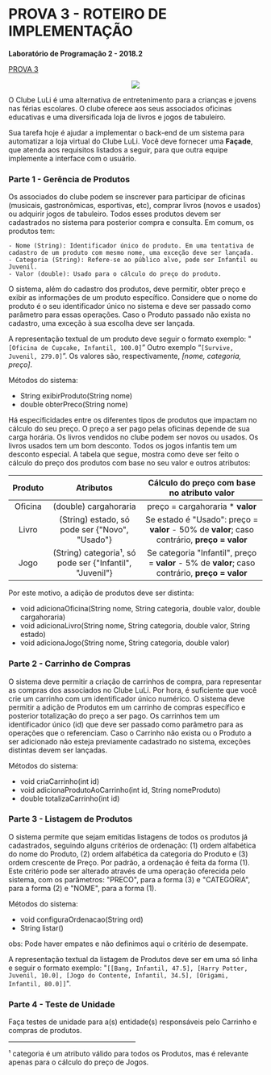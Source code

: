 # PROVA 3 - ROTEIRO DE IMPLEMENTAÇÃO

**Laboratório de Programação 2 - 2018.2**

[PROVA 3](https://docs.google.com/document/d/e/2PACX-1vQSNOjX2hO9e2i5-go3olzeQug1vwOqUaMSuTEgBvQCwuIPmcOMdC5D1qDION4ULXRW6qmSkAek0lLB/pub "PROVA 3")

<p align="center">
    <img src= "https://rest.unifacisa.edu.br/wp-content/uploads/2015/05/imagem-mat%C3%A9ria-Club-ludi.jpg">
</p>

O Clube LuLi é uma alternativa de entretenimento para a crianças e jovens nas férias escolares. O clube oferece aos seus associados oficinas educativas e uma diversificada loja de livros e jogos de tabuleiro.

Sua tarefa hoje é ajudar a implementar o back-end de um sistema para automatizar a loja virtual do Clube LuLi. Você deve fornecer uma **Façade**, que atenda aos requisitos listados a seguir, para que outra equipe implemente a interface com o usuário.

### Parte 1 - Gerência de Produtos

Os associados do clube podem se inscrever para participar de oficinas (musicais, gastronômicas, esportivas, etc), comprar livros (novos e usados) ou adquirir jogos de tabuleiro. Todos esses produtos devem ser cadastrados no sistema para posterior compra e consulta. Em comum, os produtos tem:

    - Nome (String): Identificador único do produto. Em uma tentativa de cadastro de um produto com mesmo nome, uma exceção deve ser lançada.
    - Categoria (String): Refere-se ao público alvo, pode ser Infantil ou Juvenil.
    - Valor (double): Usado para o cálculo do preço do produto.

O sistema, além do cadastro dos produtos, deve permitir, obter preço e exibir as informações de um produto específico. Considere que o nome do produto é o seu identificador único no sistema e deve ser passado como parâmetro para essas operações. Caso o Produto passado não exista no cadastro, uma exceção à sua escolha deve ser lançada.

A representação textual de um produto deve seguir o formato exemplo: "`[Oficina de Cupcake, Infantil, 100.0]`” Outro exemplo “`[Survive, Juvenil, 279.0]`”. Os valores são, respectivamente, _[nome, categoria, preço]_.

Métodos do sistema:
* String exibirProduto(String nome)
* double obterPreco(String nome)

Há especificidades entre os diferentes tipos de produtos que impactam no cálculo do seu preço. O preço a ser pago pelas oficinas depende de sua carga horária. Os livros vendidos no clube podem ser novos ou usados. Os livros usados tem um bom desconto. Todos os jogos infantis tem um desconto especial. A tabela que segue, mostra como deve ser feito o cálculo do preço dos produtos com base no seu valor e outros atributos:  

| Produto |        Atributos      | Cálculo do **preço** com base no atributo **valor** |
| :-----: | :------------------:  | :-------------------------------------------------: |
| Oficina | (double) cargahoraria |           preço = cargahoraria * **valor**          |
| Livro   | (String) estado, só pode ser  {"Novo", "Usado"} | Se estado é "Usado": preço = **valor** - 50% de **valor**; caso contrário, **preço = valor** |
| Jogo    | (String) categoria¹, só pode ser {"Infantil", "Juvenil"} | Se categoria "Infantil", preço = **valor** - 5% de **valor**; caso contrário, **preço = valor** |

Por este motivo, a adição de produtos deve ser distinta:
* void adicionaOficina(String nome, String categoria, double valor, double cargahoraria)
* void adicionaLivro(String nome, String categoria, double valor, String estado)
* void adicionaJogo(String nome, String categoria, double valor)

### Parte 2 - Carrinho de Compras

O sistema deve permitir a criação de carrinhos de compra, para representar as compras dos associados no Clube LuLi. Por hora, é suficiente que você crie um carrinho com um identificador único numérico. O sistema deve permitir a adição de Produtos em um carrinho de compras específico e posterior totalização do preço a ser pago. Os carrinhos tem um identificador único (id) que deve ser passado como parâmetro para as operações que o referenciam. Caso o Carrinho não exista ou o Produto a ser adicionado não esteja previamente cadastrado no sistema, exceções distintas devem ser lançadas.

Métodos do sistema:
* void criaCarrinho(int id)
* void adicionaProdutoAoCarrinho(int id, String nomeProduto)
* double totalizaCarrinho(int id)

### Parte 3 - Listagem de Produtos

O sistema permite que sejam emitidas listagens de todos os produtos já cadastrados, seguindo alguns critérios de ordenação: (1) ordem alfabética do nome do Produto, (2) ordem alfabética da categoria do Produto e (3) ordem crescente de Preço. Por padrão, a ordenação é feita da forma (1). Este critério pode ser alterado através de uma operação oferecida pelo sistema, com os parâmetros: "PRECO", para a forma (3) e "CATEGORIA", para a forma (2)  e "NOME", para a forma (1).  

Métodos do sistema:

* void configuraOrdenacao(String ord)
* String listar()

obs: Pode haver empates e não definimos aqui o critério de desempate.

A representação textual da listagem de Produtos deve ser em uma só linha e seguir o formato exemplo: "`[[Bang, Infantil, 47.5], [Harry Potter, Juvenil, 10.0], [Jogo do Contente, Infantil, 34.5], [Origami, Infantil, 80.0]]`".

### Parte 4 - Teste de Unidade

Faça testes de unidade para a(s) entidade(s) responsáveis pelo Carrinho e compras de produtos.

<hr width=50%/ align="center">
¹  categoria é um atributo válido para todos os Produtos, mas é relevante apenas para o cálculo do preço de Jogos.
